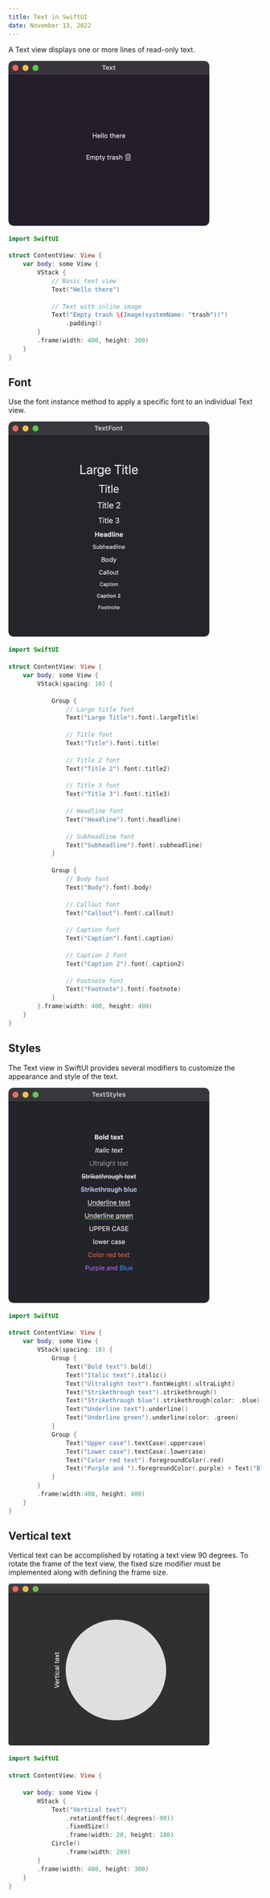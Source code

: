 ```yaml
---
title: Text in SwiftUI
date: November 13, 2022
---
```


A Text view displays one or more lines of read-only text.

<p><img src="../../assets/images/swiftui-text1.png" style="max-width:400px;" alt="text"></p>

```swift
import SwiftUI

struct ContentView: View {
    var body: some View {
        VStack {
            // Basic text view
            Text("Hello there")

            // Text with inline image
            Text("Empty trash \(Image(systemName: "trash"))")
                .padding()
        }
        .frame(width: 400, height: 300)
    }
}
```

## Font

Use the font instance method to apply a specific font to an individual Text view.

<p><img src="../../assets/images/swiftui-text2.png" style="max-width:400px;" alt="text font"></p>

```swift
import SwiftUI

struct ContentView: View {
    var body: some View {
        VStack(spacing: 10) {

            Group {
                // Large title font
                Text("Large Title").font(.largeTitle)

                // Title font
                Text("Title").font(.title)

                // Title 2 font
                Text("Title 2").font(.title2)

                // Title 3 font
                Text("Title 3").font(.title3)

                // Headline font
                Text("Headline").font(.headline)

                // Subheadline font
                Text("Subheadline").font(.subheadline)
            }

            Group {
                // Body font
                Text("Body").font(.body)

                // Callout font
                Text("Callout").font(.callout)

                // Caption font
                Text("Caption").font(.caption)

                // Caption 2 font
                Text("Caption 2").font(.caption2)

                // Footnote font
                Text("Footnote").font(.footnote)
            }
        }.frame(width: 400, height: 400)
    }
}
```

## Styles

The Text view in SwiftUI provides several modifiers to customize the appearance and style of the text.

<p><img src="../../assets/images/swiftui-text3.png" style="max-width:400px;" alt="text styles"></p>

```swift
import SwiftUI

struct ContentView: View {
    var body: some View {
        VStack(spacing: 10) {
            Group {
                Text("Bold text").bold()
                Text("Italic text").italic()
                Text("Ultralight text").fontWeight(.ultraLight)
                Text("Strikethrough text").strikethrough()
                Text("Strikethrough blue").strikethrough(color: .blue)
                Text("Underline text").underline()
                Text("Underline green").underline(color: .green)
            }
            Group {
                Text("Upper case").textCase(.uppercase)
                Text("Lower case").textCase(.lowercase)
                Text("Color red text").foregroundColor(.red)
                Text("Purple and ").foregroundColor(.purple) + Text("Blue").foregroundColor(.blue)
            }
        }
        .frame(width:400, height: 400)
    }
}
```

## Vertical text

Vertical text can be accomplished by rotating a text view 90 degrees. To rotate the frame of the text view, the fixed size modifier must be implemented along with defining the frame size.

<p><img src="../../assets/images/swiftui-text4.png" style="max-width:400px;" alt="vertical text"></p>

```swift
import SwiftUI

struct ContentView: View {

    var body: some View {
        HStack {
            Text("Vertical text")
                .rotationEffect(.degrees(-90))
                .fixedSize()
                .frame(width: 20, height: 180)
            Circle()
                .frame(width: 200)
        }
        .frame(width: 400, height: 300)
    }
}
```
